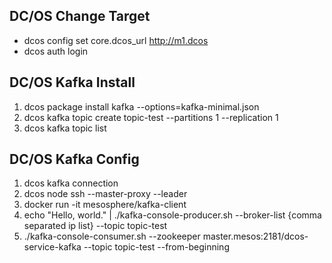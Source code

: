 ## DC/OS Change Target
* dcos config set core.dcos_url http://m1.dcos
* dcos auth login

## DC/OS Kafka Install
1. dcos package install kafka --options=kafka-minimal.json
2. dcos kafka topic create topic-test --partitions 1 --replication 1
3. dcos kafka topic list

## DC/OS Kafka Config
1. dcos kafka connection
2. dcos node ssh --master-proxy --leader
3. docker run -it mesosphere/kafka-client
4. echo "Hello, world." | ./kafka-console-producer.sh --broker-list {comma separated ip list} --topic topic-test
5. ./kafka-console-consumer.sh --zookeeper master.mesos:2181/dcos-service-kafka --topic topic-test --from-beginning
